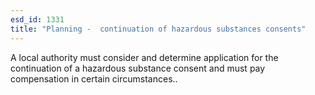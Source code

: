 ```yaml
---
esd_id: 1331
title: "Planning -  continuation of hazardous substances consents"
---
```


A local authority must consider and determine application for the continuation of a hazardous substance consent and must pay compensation in certain circumstances..

